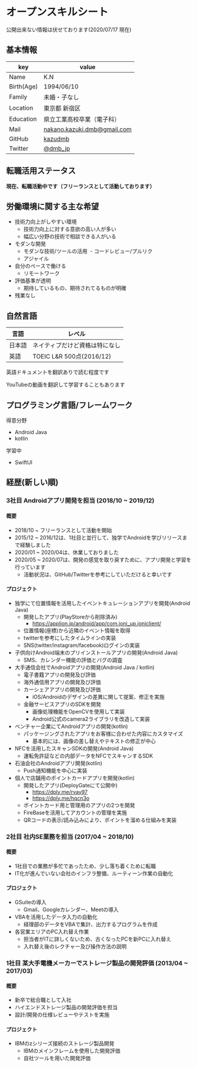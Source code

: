 # オープンスキルシート
公開出来ない情報は伏せております(2020/07/17 現在)

## 基本情報

|key|value|
|----|----|
|Name|K.N|
|Birth(Age)|1994/06/10|
|Family|未婚・子なし|
|Location|東京都 新宿区|
|Education|県立工業高校卒業（電子科）|
|Mail|nakano.kazuki.dmb@gmail.com|
|GitHub|[kazudmb](https://github.com/kazudmb)|
|Twitter|[@dmb_jp](https://twitter.com/dmb_jp)|

## 転職活用ステータス

**現在、転職活動中です（フリーランスとして活動しております）**

## 労働環境に関する主な希望

- 技術力向上がしやすい環境
  - 技術力向上に対する意欲の高い人が多い
  - 幅広い分野の技術で相談できる人がいる
- モダンな開発
  - モダンな技術/ツールの活用
  - コードレビュー/プルリク
  - アジャイル
- 自分のペースで働ける
  - リモートワーク
- 評価基準が透明
  - 期待しているもの、期待されてるものが明確
- 残業なし

## 自然言語

|言語|レベル|
|-----|-----|
|日本語|ネイティブだけど資格は特になし|
|英語|TOEIC L&R 500点(2016/12)|

英語ドキュメントを翻訳ありで読む程度です

YouTubeの動画を翻訳して学習することもあります

## プログラミング言語/フレームワーク

得意分野

- Android Java
- kotlin

学習中

- SwiftUI

## 経歴(新しい順)

### 3社目 Androidアプリ開発を担当 (2018/10 ~ 2019/12)

#### 概要

- 2018/10 ~ フリーランスとして活動を開始
- 2015/12 ~ 2016/12は、1社目と並行して、独学でAndroidを学びリリースまで経験しました
- 2020/01 ~ 2020/04は、休業しておりました
- 2020/05 ~ 2020/07は、開発の感覚を取り戻すために、アプリ開発と学習を行っています
  - 活動状況は、GitHub/Twitterを参考にしていただけると幸いです

#### プロジェクト

- 独学にて位置情報を活用したイベントキュレーションアプリを開発(Android Java)
  - 開発したアプリ(PlayStoreから削除済み)
    - https://applion.jp/android/app/com.joni_up.joniclient/
  - 位置情報(座標)から近隣のイベント情報を取得
  - twitterを参考にしたタイムラインの実装
  - SNS(twitter/instagram/facebook)ログインの実装
- 子供向けAndroid端末のプリインストールアプリの開発(Android Java)
  - SMS、カレンダー機能の評価とバグの調査
- 大手通信会社でAndroidアプリの開発(Android Java / kotlin)
  - 電子書籍アプリの開発及び評価
  - 海外通信用アプリの開発及び評価
  - カーシェアアプリの開発及び評価
    - iOS/Androidのデザインの差異に関して提案、修正を実施
  - 金融サービスアプリのSDKを開発
    - 画像処理機能をOpenCVを使用して実装
    - Android公式のcamera2ライブラリを改造して実装
- ベンチャー企業にてAndroidアプリの開発(kotlin)
  - パッケージングされたアプリをお客様に合わせた内容にカスタマイズ
    - 基本的には、画像の差し替えやテキストの修正が中心
- NFCを活用したスキャンSDKの開発(Android Java)
  - 運転免許証などの内部データをNFCでスキャンするSDK
- 石油会社のAndroidアプリ開発(kotlin)
  - Push通知機能を中心に実装
- 個人で店舗用のポイントカードアプリを開発(kotlin)
  - 開発したアプリ(DeployGateにて公開中)
    - https://dply.me/rvay97
    - https://dply.me/hqcn3o
  - ポイントカード用と管理用のアプリの2つを開発
  - FireBaseを活用してアカウントの管理を実施
  - QRコードの表示/読み込みにより、ポイントを溜める仕組みを実装

### 2社目 社内SE業務を担当 (2017/04 ~ 2018/10)

#### 概要

- 1社目での業務が多忙であったため、少し落ち着くために転職
- IT化が進んでいない会社のインフラ整備、ルーティーン作業の自動化

#### プロジェクト

- GSuiteの導入
  - Gmail、Googleカレンダー、Meetの導入
- VBAを活用したデータ入力の自動化
  - 経理部のデータをVBAで集計、出力するプログラムを作成
- 各営業エリアのPC入れ替え作業
  - 担当者がITに詳しくないため、古くなったPCを新PCに入れ替え
  - 入れ替え後のレクチャー及び操作方法の説明

### 1社目 某大手電機メーカーでストレージ製品の開発評価 (2013/04 ~ 2017/03)

#### 概要

- 新卒で総合職として入社
- ハイエンドストレージ製品の開発評価を担当
- 設計/開発の仕様レビューやテストを実施

#### プロジェクト

- IBMのzシリーズ接続のストレージ製品開発
  - IBMのメインフレームを使用した開発評価
  - 自社ツールを用いた開発評価
